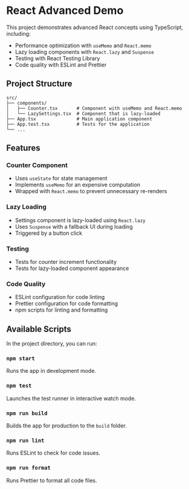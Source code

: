 # React Advanced Demo

This project demonstrates advanced React concepts using TypeScript, including:

- Performance optimization with `useMemo` and `React.memo`
- Lazy loading components with `React.lazy` and `Suspense`
- Testing with React Testing Library
- Code quality with ESLint and Prettier

## Project Structure

```
src/
├── components/
│   ├── Counter.tsx       # Component with useMemo and React.memo
│   └── LazySettings.tsx  # Component that is lazy-loaded
├── App.tsx               # Main application component
├── App.test.tsx          # Tests for the application
└── ...
```

## Features

### Counter Component

- Uses `useState` for state management
- Implements `useMemo` for an expensive computation
- Wrapped with `React.memo` to prevent unnecessary re-renders

### Lazy Loading

- Settings component is lazy-loaded using `React.lazy`
- Uses `Suspense` with a fallback UI during loading
- Triggered by a button click

### Testing

- Tests for counter increment functionality
- Tests for lazy-loaded component appearance

### Code Quality

- ESLint configuration for code linting
- Prettier configuration for code formatting
- npm scripts for linting and formatting

## Available Scripts

In the project directory, you can run:

### `npm start`

Runs the app in development mode.

### `npm test`

Launches the test runner in interactive watch mode.

### `npm run build`

Builds the app for production to the `build` folder.

### `npm run lint`

Runs ESLint to check for code issues.

### `npm run format`

Runs Prettier to format all code files.